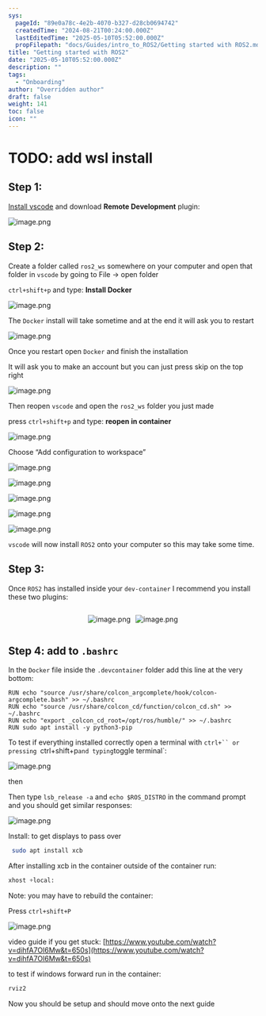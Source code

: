 ```yaml
---
sys:
  pageId: "89e0a78c-4e2b-4070-b327-d28cb0694742"
  createdTime: "2024-08-21T00:24:00.000Z"
  lastEditedTime: "2025-05-10T05:52:00.000Z"
  propFilepath: "docs/Guides/intro_to_ROS2/Getting started with ROS2.md"
title: "Getting started with ROS2"
date: "2025-05-10T05:52:00.000Z"
description: ""
tags:
  - "Onboarding"
author: "Overridden author"
draft: false
weight: 141
toc: false
icon: ""
---
```


# TODO: add wsl install

## Step 1:

[Install vscode](https://code.visualstudio.com/download) and download **Remote Development** plugin:

![image.png](https://prod-files-secure.s3.us-west-2.amazonaws.com/d518164a-d88e-44d1-a4ee-3adb3bd8bce0/efb52993-1881-4a40-b95e-6f020334f022/image.png?X-Amz-Algorithm=AWS4-HMAC-SHA256&X-Amz-Content-Sha256=UNSIGNED-PAYLOAD&X-Amz-Credential=ASIAZI2LB466ZF73FNCW%2F20250525%2Fus-west-2%2Fs3%2Faws4_request&X-Amz-Date=20250525T050832Z&X-Amz-Expires=3600&X-Amz-Security-Token=IQoJb3JpZ2luX2VjEF0aCXVzLXdlc3QtMiJGMEQCIA1DaDWWRcE3OmOiyE1qxNcKnz2Pxq51WodcAzkYepY5AiAV%2BOY%2B%2BWQ%2Fldt2wbaf%2FljD063Y9%2BOrgJEjVE03pOIwoSr%2FAwgmEAAaDDYzNzQyMzE4MzgwNSIMA4Mrheu1C7XUag2UKtwDabBG1hNVM8MdrAHpBmVwwSXLOoewUimNWXIcL0mX%2B1hQ0Vw%2FXNeeihE%2BVI8UrewiIPv7TLECvMoLZT36tNI8p%2FJV59KeZz3xvhNsMoyPrx%2FCm4EfZo%2FYQYbAFcOLhzlVNSM7mDFk63%2BokT%2BpKKLY07GumqTNeWTruVyWB5kpucBsW1ouAxg0zV2HuN9dtnJ9XKwGKNFttbNCy%2FjcqtXxU0DjVxDvSRNzlJn7nv1GmsVtLXPNohjhaQN1wE3A7n4T%2F1dB029BG%2FH%2Fr77ZETpcqLdyzyEDt5ExSpkLEBvRZ3wtm%2Fh0c7bEzzRoGJGrxcXXbjuI3x2SAmOL18mxwYBwYApga3VrlL2YjJV5UQGNrkP9y1SeEUhRsxiN8C5wGtB7cbHum%2BMqSgvwGgj8qyOOxdwL1WIgprLLtF8E2Vn05CiHjU9bpMew4bRJPQV5qceebHYcGNxCl7Y1SwMUWz4wlmOFSN6xOwkgrrYLb37x2aoSkvNa8cAPu2pP6m7c6KJJSc9H9i8LBttxNIJVx0%2Fond4%2FDt0UfcYkqw3od7lWlNpXMtIikoUHTsoRys9fhcvKZH2jd0CU7Xp8b5w355GXSQFG0X8REZY%2FnMMnND%2BnkDEZeQ%2BsFmHahRGjfHIw%2BbjKwQY6pgHGrI4EHRMPcTv%2FWWuYQmcytJJ2YqslqRwR7f4ZnSmR7LVFJJAJIV5b6SAZqRa67T%2FA756IzCYFnWZbVOg9Fy0ka8cnFre4wI%2BEx4czyPTa6np18ZdvUVqHuOv5vwtAUnsfpHiiKoUz54JwzDqFDMjN5BK%2BKla3lvqOkmYj3tjgW71u4pNBIzdMWNpOXjWHpYOXJZEx9Ta1to3YazmCvhbMQ8iZGM%2Bz&X-Amz-Signature=9f4797635bf3e9d92bd3d31bc4ce7b79cdaa204d1301faecab73c31d57729fb3&X-Amz-SignedHeaders=host&x-id=GetObject)

## Step 2:

Create a folder called `ros2_ws` somewhere on your computer and open that folder in `vscode` by going to File → open folder 

`ctrl+shift+p` and type: **Install Docker**

![image.png](https://prod-files-secure.s3.us-west-2.amazonaws.com/d518164a-d88e-44d1-a4ee-3adb3bd8bce0/2269dc0e-1cd5-47ff-bceb-c04ad9b2eab0/image.png?X-Amz-Algorithm=AWS4-HMAC-SHA256&X-Amz-Content-Sha256=UNSIGNED-PAYLOAD&X-Amz-Credential=ASIAZI2LB466ZF73FNCW%2F20250525%2Fus-west-2%2Fs3%2Faws4_request&X-Amz-Date=20250525T050832Z&X-Amz-Expires=3600&X-Amz-Security-Token=IQoJb3JpZ2luX2VjEF0aCXVzLXdlc3QtMiJGMEQCIA1DaDWWRcE3OmOiyE1qxNcKnz2Pxq51WodcAzkYepY5AiAV%2BOY%2B%2BWQ%2Fldt2wbaf%2FljD063Y9%2BOrgJEjVE03pOIwoSr%2FAwgmEAAaDDYzNzQyMzE4MzgwNSIMA4Mrheu1C7XUag2UKtwDabBG1hNVM8MdrAHpBmVwwSXLOoewUimNWXIcL0mX%2B1hQ0Vw%2FXNeeihE%2BVI8UrewiIPv7TLECvMoLZT36tNI8p%2FJV59KeZz3xvhNsMoyPrx%2FCm4EfZo%2FYQYbAFcOLhzlVNSM7mDFk63%2BokT%2BpKKLY07GumqTNeWTruVyWB5kpucBsW1ouAxg0zV2HuN9dtnJ9XKwGKNFttbNCy%2FjcqtXxU0DjVxDvSRNzlJn7nv1GmsVtLXPNohjhaQN1wE3A7n4T%2F1dB029BG%2FH%2Fr77ZETpcqLdyzyEDt5ExSpkLEBvRZ3wtm%2Fh0c7bEzzRoGJGrxcXXbjuI3x2SAmOL18mxwYBwYApga3VrlL2YjJV5UQGNrkP9y1SeEUhRsxiN8C5wGtB7cbHum%2BMqSgvwGgj8qyOOxdwL1WIgprLLtF8E2Vn05CiHjU9bpMew4bRJPQV5qceebHYcGNxCl7Y1SwMUWz4wlmOFSN6xOwkgrrYLb37x2aoSkvNa8cAPu2pP6m7c6KJJSc9H9i8LBttxNIJVx0%2Fond4%2FDt0UfcYkqw3od7lWlNpXMtIikoUHTsoRys9fhcvKZH2jd0CU7Xp8b5w355GXSQFG0X8REZY%2FnMMnND%2BnkDEZeQ%2BsFmHahRGjfHIw%2BbjKwQY6pgHGrI4EHRMPcTv%2FWWuYQmcytJJ2YqslqRwR7f4ZnSmR7LVFJJAJIV5b6SAZqRa67T%2FA756IzCYFnWZbVOg9Fy0ka8cnFre4wI%2BEx4czyPTa6np18ZdvUVqHuOv5vwtAUnsfpHiiKoUz54JwzDqFDMjN5BK%2BKla3lvqOkmYj3tjgW71u4pNBIzdMWNpOXjWHpYOXJZEx9Ta1to3YazmCvhbMQ8iZGM%2Bz&X-Amz-Signature=54e63aca1f1a6f175ba5553e57f2e8c2b598ffb4f7f595792495a441b0d67677&X-Amz-SignedHeaders=host&x-id=GetObject)

The `Docker` install will take sometime and at the end it will ask you to restart

![image.png](https://prod-files-secure.s3.us-west-2.amazonaws.com/d518164a-d88e-44d1-a4ee-3adb3bd8bce0/ed233f78-be33-4b1f-b89c-9c346c0e961e/image.png?X-Amz-Algorithm=AWS4-HMAC-SHA256&X-Amz-Content-Sha256=UNSIGNED-PAYLOAD&X-Amz-Credential=ASIAZI2LB466ZF73FNCW%2F20250525%2Fus-west-2%2Fs3%2Faws4_request&X-Amz-Date=20250525T050832Z&X-Amz-Expires=3600&X-Amz-Security-Token=IQoJb3JpZ2luX2VjEF0aCXVzLXdlc3QtMiJGMEQCIA1DaDWWRcE3OmOiyE1qxNcKnz2Pxq51WodcAzkYepY5AiAV%2BOY%2B%2BWQ%2Fldt2wbaf%2FljD063Y9%2BOrgJEjVE03pOIwoSr%2FAwgmEAAaDDYzNzQyMzE4MzgwNSIMA4Mrheu1C7XUag2UKtwDabBG1hNVM8MdrAHpBmVwwSXLOoewUimNWXIcL0mX%2B1hQ0Vw%2FXNeeihE%2BVI8UrewiIPv7TLECvMoLZT36tNI8p%2FJV59KeZz3xvhNsMoyPrx%2FCm4EfZo%2FYQYbAFcOLhzlVNSM7mDFk63%2BokT%2BpKKLY07GumqTNeWTruVyWB5kpucBsW1ouAxg0zV2HuN9dtnJ9XKwGKNFttbNCy%2FjcqtXxU0DjVxDvSRNzlJn7nv1GmsVtLXPNohjhaQN1wE3A7n4T%2F1dB029BG%2FH%2Fr77ZETpcqLdyzyEDt5ExSpkLEBvRZ3wtm%2Fh0c7bEzzRoGJGrxcXXbjuI3x2SAmOL18mxwYBwYApga3VrlL2YjJV5UQGNrkP9y1SeEUhRsxiN8C5wGtB7cbHum%2BMqSgvwGgj8qyOOxdwL1WIgprLLtF8E2Vn05CiHjU9bpMew4bRJPQV5qceebHYcGNxCl7Y1SwMUWz4wlmOFSN6xOwkgrrYLb37x2aoSkvNa8cAPu2pP6m7c6KJJSc9H9i8LBttxNIJVx0%2Fond4%2FDt0UfcYkqw3od7lWlNpXMtIikoUHTsoRys9fhcvKZH2jd0CU7Xp8b5w355GXSQFG0X8REZY%2FnMMnND%2BnkDEZeQ%2BsFmHahRGjfHIw%2BbjKwQY6pgHGrI4EHRMPcTv%2FWWuYQmcytJJ2YqslqRwR7f4ZnSmR7LVFJJAJIV5b6SAZqRa67T%2FA756IzCYFnWZbVOg9Fy0ka8cnFre4wI%2BEx4czyPTa6np18ZdvUVqHuOv5vwtAUnsfpHiiKoUz54JwzDqFDMjN5BK%2BKla3lvqOkmYj3tjgW71u4pNBIzdMWNpOXjWHpYOXJZEx9Ta1to3YazmCvhbMQ8iZGM%2Bz&X-Amz-Signature=cf2a3efb4a4d32842bcbef42ee9031f53b7a3aaf49217174bd055ee0e82583c8&X-Amz-SignedHeaders=host&x-id=GetObject)

Once you restart open `Docker` and finish the installation

It will ask you to make an account but you can just press skip on the top right

![image.png](https://prod-files-secure.s3.us-west-2.amazonaws.com/d518164a-d88e-44d1-a4ee-3adb3bd8bce0/21010ad9-1659-4fd9-9f59-9932a09b2a3d/image.png?X-Amz-Algorithm=AWS4-HMAC-SHA256&X-Amz-Content-Sha256=UNSIGNED-PAYLOAD&X-Amz-Credential=ASIAZI2LB466ZF73FNCW%2F20250525%2Fus-west-2%2Fs3%2Faws4_request&X-Amz-Date=20250525T050832Z&X-Amz-Expires=3600&X-Amz-Security-Token=IQoJb3JpZ2luX2VjEF0aCXVzLXdlc3QtMiJGMEQCIA1DaDWWRcE3OmOiyE1qxNcKnz2Pxq51WodcAzkYepY5AiAV%2BOY%2B%2BWQ%2Fldt2wbaf%2FljD063Y9%2BOrgJEjVE03pOIwoSr%2FAwgmEAAaDDYzNzQyMzE4MzgwNSIMA4Mrheu1C7XUag2UKtwDabBG1hNVM8MdrAHpBmVwwSXLOoewUimNWXIcL0mX%2B1hQ0Vw%2FXNeeihE%2BVI8UrewiIPv7TLECvMoLZT36tNI8p%2FJV59KeZz3xvhNsMoyPrx%2FCm4EfZo%2FYQYbAFcOLhzlVNSM7mDFk63%2BokT%2BpKKLY07GumqTNeWTruVyWB5kpucBsW1ouAxg0zV2HuN9dtnJ9XKwGKNFttbNCy%2FjcqtXxU0DjVxDvSRNzlJn7nv1GmsVtLXPNohjhaQN1wE3A7n4T%2F1dB029BG%2FH%2Fr77ZETpcqLdyzyEDt5ExSpkLEBvRZ3wtm%2Fh0c7bEzzRoGJGrxcXXbjuI3x2SAmOL18mxwYBwYApga3VrlL2YjJV5UQGNrkP9y1SeEUhRsxiN8C5wGtB7cbHum%2BMqSgvwGgj8qyOOxdwL1WIgprLLtF8E2Vn05CiHjU9bpMew4bRJPQV5qceebHYcGNxCl7Y1SwMUWz4wlmOFSN6xOwkgrrYLb37x2aoSkvNa8cAPu2pP6m7c6KJJSc9H9i8LBttxNIJVx0%2Fond4%2FDt0UfcYkqw3od7lWlNpXMtIikoUHTsoRys9fhcvKZH2jd0CU7Xp8b5w355GXSQFG0X8REZY%2FnMMnND%2BnkDEZeQ%2BsFmHahRGjfHIw%2BbjKwQY6pgHGrI4EHRMPcTv%2FWWuYQmcytJJ2YqslqRwR7f4ZnSmR7LVFJJAJIV5b6SAZqRa67T%2FA756IzCYFnWZbVOg9Fy0ka8cnFre4wI%2BEx4czyPTa6np18ZdvUVqHuOv5vwtAUnsfpHiiKoUz54JwzDqFDMjN5BK%2BKla3lvqOkmYj3tjgW71u4pNBIzdMWNpOXjWHpYOXJZEx9Ta1to3YazmCvhbMQ8iZGM%2Bz&X-Amz-Signature=d403fae199258600fd33ca4145575ff25c88d3d729d736195a0af2cb22dcfbdc&X-Amz-SignedHeaders=host&x-id=GetObject)

Then reopen `vscode` and open the `ros2_ws` folder you just made

press `ctrl+shift+p` and type: **reopen in container**

![image.png](https://prod-files-secure.s3.us-west-2.amazonaws.com/d518164a-d88e-44d1-a4ee-3adb3bd8bce0/4e93b8c2-41ad-488c-8095-c74205196118/image.png?X-Amz-Algorithm=AWS4-HMAC-SHA256&X-Amz-Content-Sha256=UNSIGNED-PAYLOAD&X-Amz-Credential=ASIAZI2LB466ZF73FNCW%2F20250525%2Fus-west-2%2Fs3%2Faws4_request&X-Amz-Date=20250525T050832Z&X-Amz-Expires=3600&X-Amz-Security-Token=IQoJb3JpZ2luX2VjEF0aCXVzLXdlc3QtMiJGMEQCIA1DaDWWRcE3OmOiyE1qxNcKnz2Pxq51WodcAzkYepY5AiAV%2BOY%2B%2BWQ%2Fldt2wbaf%2FljD063Y9%2BOrgJEjVE03pOIwoSr%2FAwgmEAAaDDYzNzQyMzE4MzgwNSIMA4Mrheu1C7XUag2UKtwDabBG1hNVM8MdrAHpBmVwwSXLOoewUimNWXIcL0mX%2B1hQ0Vw%2FXNeeihE%2BVI8UrewiIPv7TLECvMoLZT36tNI8p%2FJV59KeZz3xvhNsMoyPrx%2FCm4EfZo%2FYQYbAFcOLhzlVNSM7mDFk63%2BokT%2BpKKLY07GumqTNeWTruVyWB5kpucBsW1ouAxg0zV2HuN9dtnJ9XKwGKNFttbNCy%2FjcqtXxU0DjVxDvSRNzlJn7nv1GmsVtLXPNohjhaQN1wE3A7n4T%2F1dB029BG%2FH%2Fr77ZETpcqLdyzyEDt5ExSpkLEBvRZ3wtm%2Fh0c7bEzzRoGJGrxcXXbjuI3x2SAmOL18mxwYBwYApga3VrlL2YjJV5UQGNrkP9y1SeEUhRsxiN8C5wGtB7cbHum%2BMqSgvwGgj8qyOOxdwL1WIgprLLtF8E2Vn05CiHjU9bpMew4bRJPQV5qceebHYcGNxCl7Y1SwMUWz4wlmOFSN6xOwkgrrYLb37x2aoSkvNa8cAPu2pP6m7c6KJJSc9H9i8LBttxNIJVx0%2Fond4%2FDt0UfcYkqw3od7lWlNpXMtIikoUHTsoRys9fhcvKZH2jd0CU7Xp8b5w355GXSQFG0X8REZY%2FnMMnND%2BnkDEZeQ%2BsFmHahRGjfHIw%2BbjKwQY6pgHGrI4EHRMPcTv%2FWWuYQmcytJJ2YqslqRwR7f4ZnSmR7LVFJJAJIV5b6SAZqRa67T%2FA756IzCYFnWZbVOg9Fy0ka8cnFre4wI%2BEx4czyPTa6np18ZdvUVqHuOv5vwtAUnsfpHiiKoUz54JwzDqFDMjN5BK%2BKla3lvqOkmYj3tjgW71u4pNBIzdMWNpOXjWHpYOXJZEx9Ta1to3YazmCvhbMQ8iZGM%2Bz&X-Amz-Signature=84d8635326b0a1c4f8b4a570243bc96f16f9f0444fb36d938867c0d0ec1802fb&X-Amz-SignedHeaders=host&x-id=GetObject)

Choose “Add configuration to workspace”

![image.png](https://prod-files-secure.s3.us-west-2.amazonaws.com/d518164a-d88e-44d1-a4ee-3adb3bd8bce0/9560b282-5060-4989-ba37-97e7b2c22476/image.png?X-Amz-Algorithm=AWS4-HMAC-SHA256&X-Amz-Content-Sha256=UNSIGNED-PAYLOAD&X-Amz-Credential=ASIAZI2LB466ZF73FNCW%2F20250525%2Fus-west-2%2Fs3%2Faws4_request&X-Amz-Date=20250525T050832Z&X-Amz-Expires=3600&X-Amz-Security-Token=IQoJb3JpZ2luX2VjEF0aCXVzLXdlc3QtMiJGMEQCIA1DaDWWRcE3OmOiyE1qxNcKnz2Pxq51WodcAzkYepY5AiAV%2BOY%2B%2BWQ%2Fldt2wbaf%2FljD063Y9%2BOrgJEjVE03pOIwoSr%2FAwgmEAAaDDYzNzQyMzE4MzgwNSIMA4Mrheu1C7XUag2UKtwDabBG1hNVM8MdrAHpBmVwwSXLOoewUimNWXIcL0mX%2B1hQ0Vw%2FXNeeihE%2BVI8UrewiIPv7TLECvMoLZT36tNI8p%2FJV59KeZz3xvhNsMoyPrx%2FCm4EfZo%2FYQYbAFcOLhzlVNSM7mDFk63%2BokT%2BpKKLY07GumqTNeWTruVyWB5kpucBsW1ouAxg0zV2HuN9dtnJ9XKwGKNFttbNCy%2FjcqtXxU0DjVxDvSRNzlJn7nv1GmsVtLXPNohjhaQN1wE3A7n4T%2F1dB029BG%2FH%2Fr77ZETpcqLdyzyEDt5ExSpkLEBvRZ3wtm%2Fh0c7bEzzRoGJGrxcXXbjuI3x2SAmOL18mxwYBwYApga3VrlL2YjJV5UQGNrkP9y1SeEUhRsxiN8C5wGtB7cbHum%2BMqSgvwGgj8qyOOxdwL1WIgprLLtF8E2Vn05CiHjU9bpMew4bRJPQV5qceebHYcGNxCl7Y1SwMUWz4wlmOFSN6xOwkgrrYLb37x2aoSkvNa8cAPu2pP6m7c6KJJSc9H9i8LBttxNIJVx0%2Fond4%2FDt0UfcYkqw3od7lWlNpXMtIikoUHTsoRys9fhcvKZH2jd0CU7Xp8b5w355GXSQFG0X8REZY%2FnMMnND%2BnkDEZeQ%2BsFmHahRGjfHIw%2BbjKwQY6pgHGrI4EHRMPcTv%2FWWuYQmcytJJ2YqslqRwR7f4ZnSmR7LVFJJAJIV5b6SAZqRa67T%2FA756IzCYFnWZbVOg9Fy0ka8cnFre4wI%2BEx4czyPTa6np18ZdvUVqHuOv5vwtAUnsfpHiiKoUz54JwzDqFDMjN5BK%2BKla3lvqOkmYj3tjgW71u4pNBIzdMWNpOXjWHpYOXJZEx9Ta1to3YazmCvhbMQ8iZGM%2Bz&X-Amz-Signature=4197c284575d2bd6629365665899d16f9d12506e33a27e7696911886e99e0000&X-Amz-SignedHeaders=host&x-id=GetObject)

![image.png](https://prod-files-secure.s3.us-west-2.amazonaws.com/d518164a-d88e-44d1-a4ee-3adb3bd8bce0/2ee63f81-886b-48e8-a553-dc6e5eac99e4/image.png?X-Amz-Algorithm=AWS4-HMAC-SHA256&X-Amz-Content-Sha256=UNSIGNED-PAYLOAD&X-Amz-Credential=ASIAZI2LB466ZF73FNCW%2F20250525%2Fus-west-2%2Fs3%2Faws4_request&X-Amz-Date=20250525T050832Z&X-Amz-Expires=3600&X-Amz-Security-Token=IQoJb3JpZ2luX2VjEF0aCXVzLXdlc3QtMiJGMEQCIA1DaDWWRcE3OmOiyE1qxNcKnz2Pxq51WodcAzkYepY5AiAV%2BOY%2B%2BWQ%2Fldt2wbaf%2FljD063Y9%2BOrgJEjVE03pOIwoSr%2FAwgmEAAaDDYzNzQyMzE4MzgwNSIMA4Mrheu1C7XUag2UKtwDabBG1hNVM8MdrAHpBmVwwSXLOoewUimNWXIcL0mX%2B1hQ0Vw%2FXNeeihE%2BVI8UrewiIPv7TLECvMoLZT36tNI8p%2FJV59KeZz3xvhNsMoyPrx%2FCm4EfZo%2FYQYbAFcOLhzlVNSM7mDFk63%2BokT%2BpKKLY07GumqTNeWTruVyWB5kpucBsW1ouAxg0zV2HuN9dtnJ9XKwGKNFttbNCy%2FjcqtXxU0DjVxDvSRNzlJn7nv1GmsVtLXPNohjhaQN1wE3A7n4T%2F1dB029BG%2FH%2Fr77ZETpcqLdyzyEDt5ExSpkLEBvRZ3wtm%2Fh0c7bEzzRoGJGrxcXXbjuI3x2SAmOL18mxwYBwYApga3VrlL2YjJV5UQGNrkP9y1SeEUhRsxiN8C5wGtB7cbHum%2BMqSgvwGgj8qyOOxdwL1WIgprLLtF8E2Vn05CiHjU9bpMew4bRJPQV5qceebHYcGNxCl7Y1SwMUWz4wlmOFSN6xOwkgrrYLb37x2aoSkvNa8cAPu2pP6m7c6KJJSc9H9i8LBttxNIJVx0%2Fond4%2FDt0UfcYkqw3od7lWlNpXMtIikoUHTsoRys9fhcvKZH2jd0CU7Xp8b5w355GXSQFG0X8REZY%2FnMMnND%2BnkDEZeQ%2BsFmHahRGjfHIw%2BbjKwQY6pgHGrI4EHRMPcTv%2FWWuYQmcytJJ2YqslqRwR7f4ZnSmR7LVFJJAJIV5b6SAZqRa67T%2FA756IzCYFnWZbVOg9Fy0ka8cnFre4wI%2BEx4czyPTa6np18ZdvUVqHuOv5vwtAUnsfpHiiKoUz54JwzDqFDMjN5BK%2BKla3lvqOkmYj3tjgW71u4pNBIzdMWNpOXjWHpYOXJZEx9Ta1to3YazmCvhbMQ8iZGM%2Bz&X-Amz-Signature=3d4b21f549202b34bb906a91e20b76bf9407be2de0b109e6d3a353c9248e5722&X-Amz-SignedHeaders=host&x-id=GetObject)

![image.png](https://prod-files-secure.s3.us-west-2.amazonaws.com/d518164a-d88e-44d1-a4ee-3adb3bd8bce0/ae1580b2-b048-407e-aed9-b584224a7a04/image.png?X-Amz-Algorithm=AWS4-HMAC-SHA256&X-Amz-Content-Sha256=UNSIGNED-PAYLOAD&X-Amz-Credential=ASIAZI2LB466ZF73FNCW%2F20250525%2Fus-west-2%2Fs3%2Faws4_request&X-Amz-Date=20250525T050832Z&X-Amz-Expires=3600&X-Amz-Security-Token=IQoJb3JpZ2luX2VjEF0aCXVzLXdlc3QtMiJGMEQCIA1DaDWWRcE3OmOiyE1qxNcKnz2Pxq51WodcAzkYepY5AiAV%2BOY%2B%2BWQ%2Fldt2wbaf%2FljD063Y9%2BOrgJEjVE03pOIwoSr%2FAwgmEAAaDDYzNzQyMzE4MzgwNSIMA4Mrheu1C7XUag2UKtwDabBG1hNVM8MdrAHpBmVwwSXLOoewUimNWXIcL0mX%2B1hQ0Vw%2FXNeeihE%2BVI8UrewiIPv7TLECvMoLZT36tNI8p%2FJV59KeZz3xvhNsMoyPrx%2FCm4EfZo%2FYQYbAFcOLhzlVNSM7mDFk63%2BokT%2BpKKLY07GumqTNeWTruVyWB5kpucBsW1ouAxg0zV2HuN9dtnJ9XKwGKNFttbNCy%2FjcqtXxU0DjVxDvSRNzlJn7nv1GmsVtLXPNohjhaQN1wE3A7n4T%2F1dB029BG%2FH%2Fr77ZETpcqLdyzyEDt5ExSpkLEBvRZ3wtm%2Fh0c7bEzzRoGJGrxcXXbjuI3x2SAmOL18mxwYBwYApga3VrlL2YjJV5UQGNrkP9y1SeEUhRsxiN8C5wGtB7cbHum%2BMqSgvwGgj8qyOOxdwL1WIgprLLtF8E2Vn05CiHjU9bpMew4bRJPQV5qceebHYcGNxCl7Y1SwMUWz4wlmOFSN6xOwkgrrYLb37x2aoSkvNa8cAPu2pP6m7c6KJJSc9H9i8LBttxNIJVx0%2Fond4%2FDt0UfcYkqw3od7lWlNpXMtIikoUHTsoRys9fhcvKZH2jd0CU7Xp8b5w355GXSQFG0X8REZY%2FnMMnND%2BnkDEZeQ%2BsFmHahRGjfHIw%2BbjKwQY6pgHGrI4EHRMPcTv%2FWWuYQmcytJJ2YqslqRwR7f4ZnSmR7LVFJJAJIV5b6SAZqRa67T%2FA756IzCYFnWZbVOg9Fy0ka8cnFre4wI%2BEx4czyPTa6np18ZdvUVqHuOv5vwtAUnsfpHiiKoUz54JwzDqFDMjN5BK%2BKla3lvqOkmYj3tjgW71u4pNBIzdMWNpOXjWHpYOXJZEx9Ta1to3YazmCvhbMQ8iZGM%2Bz&X-Amz-Signature=6aeb24b0b99b30d50f8ba213ba2fb37e44a415bd5f53d5ea73c77cb0783508e3&X-Amz-SignedHeaders=host&x-id=GetObject)

![image.png](https://prod-files-secure.s3.us-west-2.amazonaws.com/d518164a-d88e-44d1-a4ee-3adb3bd8bce0/53255b28-f75e-430f-b9e3-c0ac8577e42b/image.png?X-Amz-Algorithm=AWS4-HMAC-SHA256&X-Amz-Content-Sha256=UNSIGNED-PAYLOAD&X-Amz-Credential=ASIAZI2LB466ZF73FNCW%2F20250525%2Fus-west-2%2Fs3%2Faws4_request&X-Amz-Date=20250525T050832Z&X-Amz-Expires=3600&X-Amz-Security-Token=IQoJb3JpZ2luX2VjEF0aCXVzLXdlc3QtMiJGMEQCIA1DaDWWRcE3OmOiyE1qxNcKnz2Pxq51WodcAzkYepY5AiAV%2BOY%2B%2BWQ%2Fldt2wbaf%2FljD063Y9%2BOrgJEjVE03pOIwoSr%2FAwgmEAAaDDYzNzQyMzE4MzgwNSIMA4Mrheu1C7XUag2UKtwDabBG1hNVM8MdrAHpBmVwwSXLOoewUimNWXIcL0mX%2B1hQ0Vw%2FXNeeihE%2BVI8UrewiIPv7TLECvMoLZT36tNI8p%2FJV59KeZz3xvhNsMoyPrx%2FCm4EfZo%2FYQYbAFcOLhzlVNSM7mDFk63%2BokT%2BpKKLY07GumqTNeWTruVyWB5kpucBsW1ouAxg0zV2HuN9dtnJ9XKwGKNFttbNCy%2FjcqtXxU0DjVxDvSRNzlJn7nv1GmsVtLXPNohjhaQN1wE3A7n4T%2F1dB029BG%2FH%2Fr77ZETpcqLdyzyEDt5ExSpkLEBvRZ3wtm%2Fh0c7bEzzRoGJGrxcXXbjuI3x2SAmOL18mxwYBwYApga3VrlL2YjJV5UQGNrkP9y1SeEUhRsxiN8C5wGtB7cbHum%2BMqSgvwGgj8qyOOxdwL1WIgprLLtF8E2Vn05CiHjU9bpMew4bRJPQV5qceebHYcGNxCl7Y1SwMUWz4wlmOFSN6xOwkgrrYLb37x2aoSkvNa8cAPu2pP6m7c6KJJSc9H9i8LBttxNIJVx0%2Fond4%2FDt0UfcYkqw3od7lWlNpXMtIikoUHTsoRys9fhcvKZH2jd0CU7Xp8b5w355GXSQFG0X8REZY%2FnMMnND%2BnkDEZeQ%2BsFmHahRGjfHIw%2BbjKwQY6pgHGrI4EHRMPcTv%2FWWuYQmcytJJ2YqslqRwR7f4ZnSmR7LVFJJAJIV5b6SAZqRa67T%2FA756IzCYFnWZbVOg9Fy0ka8cnFre4wI%2BEx4czyPTa6np18ZdvUVqHuOv5vwtAUnsfpHiiKoUz54JwzDqFDMjN5BK%2BKla3lvqOkmYj3tjgW71u4pNBIzdMWNpOXjWHpYOXJZEx9Ta1to3YazmCvhbMQ8iZGM%2Bz&X-Amz-Signature=ace10152a6e6d5e107a9c5e5aa0eb077e1ff3882b63708ab5b31e8f856942c45&X-Amz-SignedHeaders=host&x-id=GetObject)

![image.png](https://prod-files-secure.s3.us-west-2.amazonaws.com/d518164a-d88e-44d1-a4ee-3adb3bd8bce0/7c562767-5af9-4ffb-97d1-327bcdf4ee00/image.png?X-Amz-Algorithm=AWS4-HMAC-SHA256&X-Amz-Content-Sha256=UNSIGNED-PAYLOAD&X-Amz-Credential=ASIAZI2LB466ZF73FNCW%2F20250525%2Fus-west-2%2Fs3%2Faws4_request&X-Amz-Date=20250525T050832Z&X-Amz-Expires=3600&X-Amz-Security-Token=IQoJb3JpZ2luX2VjEF0aCXVzLXdlc3QtMiJGMEQCIA1DaDWWRcE3OmOiyE1qxNcKnz2Pxq51WodcAzkYepY5AiAV%2BOY%2B%2BWQ%2Fldt2wbaf%2FljD063Y9%2BOrgJEjVE03pOIwoSr%2FAwgmEAAaDDYzNzQyMzE4MzgwNSIMA4Mrheu1C7XUag2UKtwDabBG1hNVM8MdrAHpBmVwwSXLOoewUimNWXIcL0mX%2B1hQ0Vw%2FXNeeihE%2BVI8UrewiIPv7TLECvMoLZT36tNI8p%2FJV59KeZz3xvhNsMoyPrx%2FCm4EfZo%2FYQYbAFcOLhzlVNSM7mDFk63%2BokT%2BpKKLY07GumqTNeWTruVyWB5kpucBsW1ouAxg0zV2HuN9dtnJ9XKwGKNFttbNCy%2FjcqtXxU0DjVxDvSRNzlJn7nv1GmsVtLXPNohjhaQN1wE3A7n4T%2F1dB029BG%2FH%2Fr77ZETpcqLdyzyEDt5ExSpkLEBvRZ3wtm%2Fh0c7bEzzRoGJGrxcXXbjuI3x2SAmOL18mxwYBwYApga3VrlL2YjJV5UQGNrkP9y1SeEUhRsxiN8C5wGtB7cbHum%2BMqSgvwGgj8qyOOxdwL1WIgprLLtF8E2Vn05CiHjU9bpMew4bRJPQV5qceebHYcGNxCl7Y1SwMUWz4wlmOFSN6xOwkgrrYLb37x2aoSkvNa8cAPu2pP6m7c6KJJSc9H9i8LBttxNIJVx0%2Fond4%2FDt0UfcYkqw3od7lWlNpXMtIikoUHTsoRys9fhcvKZH2jd0CU7Xp8b5w355GXSQFG0X8REZY%2FnMMnND%2BnkDEZeQ%2BsFmHahRGjfHIw%2BbjKwQY6pgHGrI4EHRMPcTv%2FWWuYQmcytJJ2YqslqRwR7f4ZnSmR7LVFJJAJIV5b6SAZqRa67T%2FA756IzCYFnWZbVOg9Fy0ka8cnFre4wI%2BEx4czyPTa6np18ZdvUVqHuOv5vwtAUnsfpHiiKoUz54JwzDqFDMjN5BK%2BKla3lvqOkmYj3tjgW71u4pNBIzdMWNpOXjWHpYOXJZEx9Ta1to3YazmCvhbMQ8iZGM%2Bz&X-Amz-Signature=0102645ee955cbbb26cdd7ec16560109cd40641d4d5efa2578f7a36deed7d163&X-Amz-SignedHeaders=host&x-id=GetObject)

`vscode` will now install `ROS2` onto your computer so this may take some time.

## Step 3:

Once `ROS2` has installed inside your `dev-container` I recommend you install these two plugins:

<div style="display: flex;flex-direction: row; column-gap:10px; max-width: 630px;justify-content: center;">
<div>

![image.png](https://prod-files-secure.s3.us-west-2.amazonaws.com/d518164a-d88e-44d1-a4ee-3adb3bd8bce0/3fc3d550-5a54-4ba1-ba6b-faa01cdb7369/image.png?X-Amz-Algorithm=AWS4-HMAC-SHA256&X-Amz-Content-Sha256=UNSIGNED-PAYLOAD&X-Amz-Credential=ASIAZI2LB466V7OZKT54%2F20250525%2Fus-west-2%2Fs3%2Faws4_request&X-Amz-Date=20250525T050834Z&X-Amz-Expires=3600&X-Amz-Security-Token=IQoJb3JpZ2luX2VjEF0aCXVzLXdlc3QtMiJIMEYCIQCqWwQafzcrL6jYPUfkQX1WHbdLmqgY1UkTjq2dcERRFgIhAJTIU2Q2GtkDCTA2eyLyPbnoVGMq%2BVkoJ%2FZGl5gpgADnKv8DCCYQABoMNjM3NDIzMTgzODA1IgxN7Y4nY07B0oqE2Poq3AOLbK4wzVljqiyGGgTz%2BqKHb1gGhp7Sw0WPGaCqkfOJc2kodcFqInOrxYIC15Hp%2BMS%2BtHjWmMuM%2FjarotRFSHV%2BVGSdRUztyfy408%2BqnPIibr1AxaCDXzTLVwmXJm6qzdkequoaJc0WPYM0LaupyC%2BhOh1d8uv0xwnKSZRYXuguEmZkL6xiytb5S21Jo8zHqvgXAm1Z21rlH11fWuGmJos8X09KyZC%2BRSkHGEplcsLT27yXNkXT69gBKU4SaGvIVwKrdm%2Fb4mkUAnw1DT%2FcF0tmm8heUTzsyFaK%2Fg10LLH4bSu7RXcM59huTWZbK5DowteM5gY6Qew%2F9Er9anFXuEszZ4nK4OpFW1Hsj38aLVmvNVSIfIVUrGwPPB4DmhJIhGHyiWfdqS8ANGLdorw8HKV%2FaLRRvSTBKE8UPClRzEtsF1oajn6hBNZndcBjYkiFiA%2FrFb6Lo4p6Sz8MR2RPKfYGvYh1QsbuxKAAZZaed8rwi4nJfpDJURA9GHU0euWGq812h%2BbXR175lt4o4%2BSB%2BKsLSqSQhlbhleQICLDIoihkmnBGJO4y4fzShlRcuDVIS78%2BCewMz3rPDfcWuOXsKWkkCOLm9vzAOSnqnFhXl5jiYKe728gqFF6kFOVWeTCCucrBBjqkAfpJbN9Ig1MueZY0Yt1GhBKePHeA1ryNYVqWGLh4ACWIkGU%2Fs2dfka9gjW81e4RM9wVzGPE0%2B6RMxZwASPtyuUOyinL55dkZfQj4mAB9upaX3hver4lkQ0eGOn8kXDQ7JoW%2BYiwwt5CvE55aUv8h2GVAqTk7pvROUqDj4sr9T2BwdGTchEr%2FxRCftCGaYa1eU%2BdR0iC9s8anF8U74LhpX2aaZWAj&X-Amz-Signature=4b852338d37dcf6a9ed82bdfaf83702b64ddf5f2f3cfb3ecc4728f2b142aaa43&X-Amz-SignedHeaders=host&x-id=GetObject)

</div>
<div>

![image.png](https://prod-files-secure.s3.us-west-2.amazonaws.com/d518164a-d88e-44d1-a4ee-3adb3bd8bce0/d994cc66-13c2-4093-a5a3-f84cf4601a82/image.png?X-Amz-Algorithm=AWS4-HMAC-SHA256&X-Amz-Content-Sha256=UNSIGNED-PAYLOAD&X-Amz-Credential=ASIAZI2LB4667BPUDRNY%2F20250525%2Fus-west-2%2Fs3%2Faws4_request&X-Amz-Date=20250525T050835Z&X-Amz-Expires=3600&X-Amz-Security-Token=IQoJb3JpZ2luX2VjEF0aCXVzLXdlc3QtMiJHMEUCIEj7VJm3ozu1CSHlHMa1M8X4yXxEjcsMA%2FpTKgiveo%2FXAiEAwMnF06Tw0E%2Fs7G04Q1MQsdVtpY7fGr5D7ENWVdACHXwq%2FwMIJhAAGgw2Mzc0MjMxODM4MDUiDNDy853oNXjCt1AwIyrcAxjae2Bi9%2FbyVYeYVLA4uLBVpXkWU714W33z2s5DKVFifNq8yBi0xAPiATQhAh5j4p05FWJtOuR6E30Oaa%2B7RiUATXkqvuwvkA0Xxe3KYjN3zsO0OqzBVXqNHdnPi3QWtsEPN5FcWTNIB8e%2B2D17Z3WA2%2BVLUvGinOaETTy%2FaK8X0rOgmEy1QR1y6U28FTty%2F%2FDHFqwXyfFavL8veKpcauNIyqZaZVImrwebvNWJjZN4Gqd5IWE3OaR9Jd4fj6ZyH0ZMJb7MNrrz1NzStV6ZhPj3rWXdg7A61zWgushsXmfASAYXcLGX0sQajLaw%2BhhJjlWpHNPx%2FqjMdFvVru2rnXXjkYS7wLLzB%2BWTJuRbUqzX1OIq2H7au1jIKloliXwUxJgzv8fHHGD8TAIHxO%2Bu7ClclgDTQlva7OLlg%2BDY1f9bYOLAreNwxfVvdmyiRlLWTVlXsNTD%2Bbq3%2B2psA5hRIdDpE1vBe3GqkARhhDtTrzI7XwoTkvUwG5Cu7W7zG8H2sYeUpaIIwd%2B%2BqRlYfg%2BBQgaU6yrOaVtkUMZY8%2B8lRHmzVNwwVNPoWa1qSU9YPXZwzM2jjKArTDx5urkFUaI%2B4LZ9eJlF%2FouS0SNL6Ey3FlByZ%2FE%2BkDG9T85I%2BScwMIe5ysEGOqUB%2BmVJVTY4iYtdCv3E2uhgBZvgWf7L0BQBASSea4YcNCfaPMprHDB4J9mEhVuUyzaDx581XFPjmkS7RcvITmD9WtTuxlO1zTgtf0Iuvhk%2F0eiyi8QxgEgGU3d674JXEdBSq3UvvYWqYnACrFOiQS8jvp%2BNdM8uk1%2BoSwkAl%2Bnv%2Bjl4YIBoeXluOm8w46BvfRS50V1OHCPKFeAp4QgkIcRorBIkeYj1&X-Amz-Signature=2fd537600960a373501db13b31610521dd3b881f1ff175facb5ba8d87ad2a85f&X-Amz-SignedHeaders=host&x-id=GetObject)

</div>
</div>

## Step 4: add to `.bashrc`

In the `Docker` file inside the `.devcontainer` folder add this line at the very bottom: 

```docker
RUN echo "source /usr/share/colcon_argcomplete/hook/colcon-argcomplete.bash" >> ~/.bashrc
RUN echo "source /usr/share/colcon_cd/function/colcon_cd.sh" >> ~/.bashrc
RUN echo "export _colcon_cd_root=/opt/ros/humble/" >> ~/.bashrc
RUN sudo apt install -y python3-pip 
```

To test if everything installed correctly open a terminal with `ctrl+`` or pressing `ctrl+shift+p` and typing `toggle terminal`:

![image.png](https://prod-files-secure.s3.us-west-2.amazonaws.com/d518164a-d88e-44d1-a4ee-3adb3bd8bce0/6a4943d8-b04e-4c02-9a58-775f3384d1a5/image.png?X-Amz-Algorithm=AWS4-HMAC-SHA256&X-Amz-Content-Sha256=UNSIGNED-PAYLOAD&X-Amz-Credential=ASIAZI2LB466ZF73FNCW%2F20250525%2Fus-west-2%2Fs3%2Faws4_request&X-Amz-Date=20250525T050832Z&X-Amz-Expires=3600&X-Amz-Security-Token=IQoJb3JpZ2luX2VjEF0aCXVzLXdlc3QtMiJGMEQCIA1DaDWWRcE3OmOiyE1qxNcKnz2Pxq51WodcAzkYepY5AiAV%2BOY%2B%2BWQ%2Fldt2wbaf%2FljD063Y9%2BOrgJEjVE03pOIwoSr%2FAwgmEAAaDDYzNzQyMzE4MzgwNSIMA4Mrheu1C7XUag2UKtwDabBG1hNVM8MdrAHpBmVwwSXLOoewUimNWXIcL0mX%2B1hQ0Vw%2FXNeeihE%2BVI8UrewiIPv7TLECvMoLZT36tNI8p%2FJV59KeZz3xvhNsMoyPrx%2FCm4EfZo%2FYQYbAFcOLhzlVNSM7mDFk63%2BokT%2BpKKLY07GumqTNeWTruVyWB5kpucBsW1ouAxg0zV2HuN9dtnJ9XKwGKNFttbNCy%2FjcqtXxU0DjVxDvSRNzlJn7nv1GmsVtLXPNohjhaQN1wE3A7n4T%2F1dB029BG%2FH%2Fr77ZETpcqLdyzyEDt5ExSpkLEBvRZ3wtm%2Fh0c7bEzzRoGJGrxcXXbjuI3x2SAmOL18mxwYBwYApga3VrlL2YjJV5UQGNrkP9y1SeEUhRsxiN8C5wGtB7cbHum%2BMqSgvwGgj8qyOOxdwL1WIgprLLtF8E2Vn05CiHjU9bpMew4bRJPQV5qceebHYcGNxCl7Y1SwMUWz4wlmOFSN6xOwkgrrYLb37x2aoSkvNa8cAPu2pP6m7c6KJJSc9H9i8LBttxNIJVx0%2Fond4%2FDt0UfcYkqw3od7lWlNpXMtIikoUHTsoRys9fhcvKZH2jd0CU7Xp8b5w355GXSQFG0X8REZY%2FnMMnND%2BnkDEZeQ%2BsFmHahRGjfHIw%2BbjKwQY6pgHGrI4EHRMPcTv%2FWWuYQmcytJJ2YqslqRwR7f4ZnSmR7LVFJJAJIV5b6SAZqRa67T%2FA756IzCYFnWZbVOg9Fy0ka8cnFre4wI%2BEx4czyPTa6np18ZdvUVqHuOv5vwtAUnsfpHiiKoUz54JwzDqFDMjN5BK%2BKla3lvqOkmYj3tjgW71u4pNBIzdMWNpOXjWHpYOXJZEx9Ta1to3YazmCvhbMQ8iZGM%2Bz&X-Amz-Signature=9e09ef736f037dab098b9dc6d58be47955098523001f59fc83c0e2a05334da9d&X-Amz-SignedHeaders=host&x-id=GetObject)

then 

Then type `lsb_release -a` and `echo $ROS_DISTRO` in the command prompt and you should get similar responses:

![image.png](https://prod-files-secure.s3.us-west-2.amazonaws.com/d518164a-d88e-44d1-a4ee-3adb3bd8bce0/3e635dec-a805-4e85-8b9e-d000e5b71a4e/image.png?X-Amz-Algorithm=AWS4-HMAC-SHA256&X-Amz-Content-Sha256=UNSIGNED-PAYLOAD&X-Amz-Credential=ASIAZI2LB466ZF73FNCW%2F20250525%2Fus-west-2%2Fs3%2Faws4_request&X-Amz-Date=20250525T050832Z&X-Amz-Expires=3600&X-Amz-Security-Token=IQoJb3JpZ2luX2VjEF0aCXVzLXdlc3QtMiJGMEQCIA1DaDWWRcE3OmOiyE1qxNcKnz2Pxq51WodcAzkYepY5AiAV%2BOY%2B%2BWQ%2Fldt2wbaf%2FljD063Y9%2BOrgJEjVE03pOIwoSr%2FAwgmEAAaDDYzNzQyMzE4MzgwNSIMA4Mrheu1C7XUag2UKtwDabBG1hNVM8MdrAHpBmVwwSXLOoewUimNWXIcL0mX%2B1hQ0Vw%2FXNeeihE%2BVI8UrewiIPv7TLECvMoLZT36tNI8p%2FJV59KeZz3xvhNsMoyPrx%2FCm4EfZo%2FYQYbAFcOLhzlVNSM7mDFk63%2BokT%2BpKKLY07GumqTNeWTruVyWB5kpucBsW1ouAxg0zV2HuN9dtnJ9XKwGKNFttbNCy%2FjcqtXxU0DjVxDvSRNzlJn7nv1GmsVtLXPNohjhaQN1wE3A7n4T%2F1dB029BG%2FH%2Fr77ZETpcqLdyzyEDt5ExSpkLEBvRZ3wtm%2Fh0c7bEzzRoGJGrxcXXbjuI3x2SAmOL18mxwYBwYApga3VrlL2YjJV5UQGNrkP9y1SeEUhRsxiN8C5wGtB7cbHum%2BMqSgvwGgj8qyOOxdwL1WIgprLLtF8E2Vn05CiHjU9bpMew4bRJPQV5qceebHYcGNxCl7Y1SwMUWz4wlmOFSN6xOwkgrrYLb37x2aoSkvNa8cAPu2pP6m7c6KJJSc9H9i8LBttxNIJVx0%2Fond4%2FDt0UfcYkqw3od7lWlNpXMtIikoUHTsoRys9fhcvKZH2jd0CU7Xp8b5w355GXSQFG0X8REZY%2FnMMnND%2BnkDEZeQ%2BsFmHahRGjfHIw%2BbjKwQY6pgHGrI4EHRMPcTv%2FWWuYQmcytJJ2YqslqRwR7f4ZnSmR7LVFJJAJIV5b6SAZqRa67T%2FA756IzCYFnWZbVOg9Fy0ka8cnFre4wI%2BEx4czyPTa6np18ZdvUVqHuOv5vwtAUnsfpHiiKoUz54JwzDqFDMjN5BK%2BKla3lvqOkmYj3tjgW71u4pNBIzdMWNpOXjWHpYOXJZEx9Ta1to3YazmCvhbMQ8iZGM%2Bz&X-Amz-Signature=e02b7dc01e892db4b0b9b4942b8f60ddd907efe98e00f66447ee51d8e492fac2&X-Amz-SignedHeaders=host&x-id=GetObject)

Install:  to get displays to pass over

```bash
 sudo apt install xcb
```

After installing xcb in the container outside of the container run:

```python
xhost +local:
```

Note: you may have to rebuild the container:

Press `ctrl+shift+P`

![image.png](https://prod-files-secure.s3.us-west-2.amazonaws.com/d518164a-d88e-44d1-a4ee-3adb3bd8bce0/6c2be660-2618-4c38-9c26-53554f7a0b7b/image.png?X-Amz-Algorithm=AWS4-HMAC-SHA256&X-Amz-Content-Sha256=UNSIGNED-PAYLOAD&X-Amz-Credential=ASIAZI2LB466ZF73FNCW%2F20250525%2Fus-west-2%2Fs3%2Faws4_request&X-Amz-Date=20250525T050832Z&X-Amz-Expires=3600&X-Amz-Security-Token=IQoJb3JpZ2luX2VjEF0aCXVzLXdlc3QtMiJGMEQCIA1DaDWWRcE3OmOiyE1qxNcKnz2Pxq51WodcAzkYepY5AiAV%2BOY%2B%2BWQ%2Fldt2wbaf%2FljD063Y9%2BOrgJEjVE03pOIwoSr%2FAwgmEAAaDDYzNzQyMzE4MzgwNSIMA4Mrheu1C7XUag2UKtwDabBG1hNVM8MdrAHpBmVwwSXLOoewUimNWXIcL0mX%2B1hQ0Vw%2FXNeeihE%2BVI8UrewiIPv7TLECvMoLZT36tNI8p%2FJV59KeZz3xvhNsMoyPrx%2FCm4EfZo%2FYQYbAFcOLhzlVNSM7mDFk63%2BokT%2BpKKLY07GumqTNeWTruVyWB5kpucBsW1ouAxg0zV2HuN9dtnJ9XKwGKNFttbNCy%2FjcqtXxU0DjVxDvSRNzlJn7nv1GmsVtLXPNohjhaQN1wE3A7n4T%2F1dB029BG%2FH%2Fr77ZETpcqLdyzyEDt5ExSpkLEBvRZ3wtm%2Fh0c7bEzzRoGJGrxcXXbjuI3x2SAmOL18mxwYBwYApga3VrlL2YjJV5UQGNrkP9y1SeEUhRsxiN8C5wGtB7cbHum%2BMqSgvwGgj8qyOOxdwL1WIgprLLtF8E2Vn05CiHjU9bpMew4bRJPQV5qceebHYcGNxCl7Y1SwMUWz4wlmOFSN6xOwkgrrYLb37x2aoSkvNa8cAPu2pP6m7c6KJJSc9H9i8LBttxNIJVx0%2Fond4%2FDt0UfcYkqw3od7lWlNpXMtIikoUHTsoRys9fhcvKZH2jd0CU7Xp8b5w355GXSQFG0X8REZY%2FnMMnND%2BnkDEZeQ%2BsFmHahRGjfHIw%2BbjKwQY6pgHGrI4EHRMPcTv%2FWWuYQmcytJJ2YqslqRwR7f4ZnSmR7LVFJJAJIV5b6SAZqRa67T%2FA756IzCYFnWZbVOg9Fy0ka8cnFre4wI%2BEx4czyPTa6np18ZdvUVqHuOv5vwtAUnsfpHiiKoUz54JwzDqFDMjN5BK%2BKla3lvqOkmYj3tjgW71u4pNBIzdMWNpOXjWHpYOXJZEx9Ta1to3YazmCvhbMQ8iZGM%2Bz&X-Amz-Signature=ba58f49aa94def1cdc921b6ad1003fe3b6000f94c6d2df5c3a5253ca8db3c1f5&X-Amz-SignedHeaders=host&x-id=GetObject)

video guide if you get stuck: [https://www.youtube.com/watch?v=dihfA7Ol6Mw&t=650s](https://www.youtube.com/watch?v=dihfA7Ol6Mw&t=650s)

to test if windows forward run in the container:

```bash
rviz2
```

Now you should be setup and should move onto the next guide 
